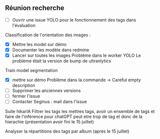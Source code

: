## Réunion recherche

- [ ] Ouvrir une issue YOLO pour le fonctionnement des tags dans l'évaluation

Classification de l'orientation des images :
 - [x] Mettre les model sur démo
 - [x] Documenter les modèle dans redmine
 - [x] Lancer sur toutes les images
       Problème dans le worker YOLO
       Le problème était la version de bump de ultranlytics 

Train model segmentation
 - [x] mettre sur démo
       Problème dans la commande -> Careful empty description
 - [ ] Supprimer les anciennes versions
 - [ ] fermer l'issue
 - [ ] Contacter Seginus : mail dans l'issue 

Suite hikarIA
Filtrer les tags les mettres tags, avoir un ensemble de tags et faire de l'inférence pour chatGPT peut etre trop de tag et donc de la hierachie (présentation avoir fini le 15 juillet)

Analyser la répartitions des tags par album (après le 15 juillet)

